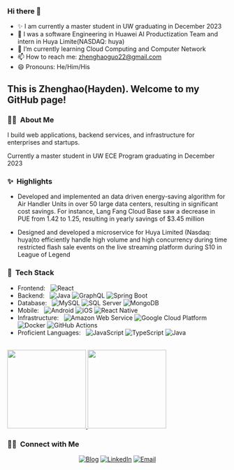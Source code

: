 ### Hi there 👋
- ✨ I am currently a master student in UW graduating in December 2023
- 🔭 I was a software Engineering in Huawei AI Productization Team and intern in Huya Limite(NASDAQ: huya)
- 🌱 I’m currently learning Cloud Computing and Computer Network
- 📫 How to reach me: zhenghaoguo22@gmail.com
- 😄 Pronouns: He/Him/His



<h2> This is Zhenghao(Hayden). Welcome to my GitHub page!</h2>

<h3>👨‍💻 &nbsp;About Me</h3>

I build web applications, backend services, and infrastructure for enterprises and startups.

Currently a master student in UW ECE Program graduating in December 2023

<h3>✨ &nbsp;Highlights</h3>

* Developed and implemented an data driven energy-saving algorithm for Air Handler Units in over 50 large data centers, resulting 
in significant cost savings. For instance, Lang Fang Cloud Base saw a decrease in PUE from 1.42 to 1.25, resulting in 
yearly savings of $3.45 million

* Designed and developed a microservice for Huya Limited (Nasdaq: huya)to efficiently handle high volume and high concurrency during time restricted flash sale events on the live streaming platform during S10 in League of Legend


<h3>🥞 &nbsp;Tech Stack</h3>

- Frontend: &nbsp;
  ![React](https://img.shields.io/badge/-React-333333?style=flat&logo=react)
- Backend: &nbsp;
  ![Java](https://img.shields.io/badge/-Java.js-333333?style=flat&logo=node.js)
  ![GraphQL](https://img.shields.io/badge/-GraphQL-333333?style=flat&logo=graphql&logoColor=magenta)
  ![Spring Boot](https://img.shields.io/badge/-Spring-333333?style=flat&logo=spring)
- Database: &nbsp;
  ![MySQL](https://img.shields.io/badge/-MySQL-333333?style=flat&logo=mysql)
  ![SQL Server](https://img.shields.io/badge/-SQL%20Server-333333?style=flat&logo=microsoft-sql-server&logoColor=red)
  ![MongoDB](https://img.shields.io/badge/-MongoDB-333333?style=flat&logo=mongodb)
- Mobile: &nbsp;
  ![Android](https://img.shields.io/badge/-Android-333333?style=flat&logo=android)
  ![iOS](https://img.shields.io/badge/-iOS-333333?style=flat&logo=apple)
  ![React Native](https://img.shields.io/badge/-React%20Native-333333?style=flat&logo=react)
- Infrastructure: &nbsp;
  ![Amazon Web Service](https://img.shields.io/badge/-Amazon%20Web%20Services-333333?style=flat&logo=amazon)
  ![Google Cloud Platform](https://img.shields.io/badge/-Google%20Cloud%20Platform-333333?style=flat&logo=google&logoColor=red)
  ![Docker](https://img.shields.io/badge/-Docker-333333?style=flat&logo=docker)
  ![GitHub Actions](https://img.shields.io/badge/-GitHub%20Actions-333333?style=flat&logo=github)
- Proficient Languages: &nbsp;
  ![JavaScript](https://img.shields.io/badge/-JavaScript-333333?style=flat&logo=javascript)
  ![TypeScript](https://img.shields.io/badge/-TypeScript-333333?style=flat&logo=typescript)
  ![Java](https://img.shields.io/badge/-Java-333333?style=flat&logo=java&logoColor=orange)
<br/>

<a href="https://github.com/aaron-lam">
  <img height="180em" src="https://github-readme-stats.vercel.app/api?username=aaron-lam&theme=solarized-dark&show_icons=true" />
  <img height="180em" src="https://github-readme-stats.vercel.app/api/top-langs/?username=aaron-lam&theme=solarized-dark&layout=compact&hide=html" />
</a>

<br/>

<h3> 🤝🏻 &nbsp;Connect with Me </h3>

<p align="center">
<a href="https://aaronlam.us/"><img alt="Blog" src="https://img.shields.io/badge/Blog-aaronlam.us-darkgreen?style=flat-square&logo=google-chrome&logoColor=darkgreen"></a>
<a href="https://www.linkedin.com/in/aaronlam1/"><img alt="LinkedIn" src="https://img.shields.io/badge/LinkedIn-linkedin.com/in/aaronlam1-blue?style=flat-square&logo=linkedin"></a>
<a href="https://mail.google.com/mail/u/0/?view=cm&fs=1&tf=1&to=aaronlam.dev@gmail.com"><img alt="Email" src="https://img.shields.io/badge/Email-aaronlam.dev@gmail.com-red?style=flat-square&logo=gmail"></a>
</p>

